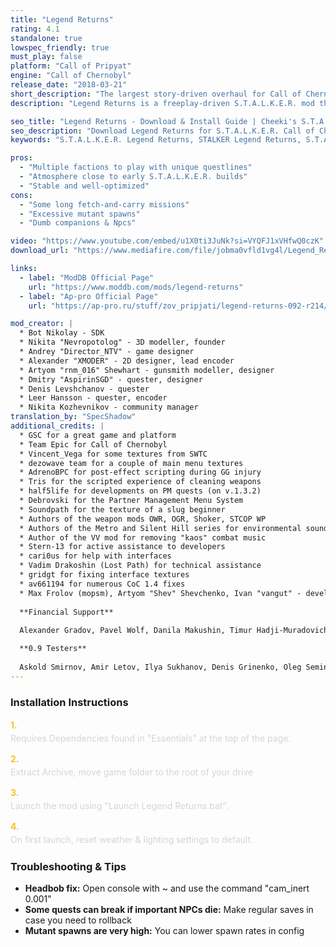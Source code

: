 ```yaml
---
title: "Legend Returns"
rating: 4.1
standalone: true
lowspec_friendly: true
must_play: false
platform: "Call of Pripyat"
engine: "Call of Chernobyl"
release_date: "2018-03-21"
short_description: "The largest story-driven overhaul for Call of Chernobyl, blending open-world, freeplay gameplay with full plots and storylines to discover for multiple factions. Special attention was given to Sin and their quests, making it a must-play faction!"
description: "Legend Returns is a freeplay-driven S.T.A.L.K.E.R. mod that blends restored cut content, new mechanics, and multiple faction storylines into one atmospheric experience.<br> Each faction comes with its own quests, perks, and challenges. The mod adds an expanded weapon pack, a detailed skill system, a demanding economy, new anomalies, psi-storms, and cut mutants brought back from early builds.<br> Built on Call of Chernobyl, it perfectly captures the eerie feel of the original games, keeps performance stable and offers plenty of side quests and exploration. Whether you join Sin, Duty, Clear Sky, or Monolith, the Zone here is harsh, unpredictable, and full of ways to test your survival."

seo_title: "Legend Returns - Download & Install Guide | Cheeki's S.T.A.L.K.E.R. Mods Archive"
seo_description: "Download Legend Returns for S.T.A.L.K.E.R. Call of Chernobyl. Complete installation guide, gameplay features, and detailed review on Cheeki's S.T.A.L.K.E.R. Mods Archive"
keywords: "S.T.A.L.K.E.R. Legend Returns, STALKER Legend Returns, S.T.A.L.K.E.R. story mods, STALKER story mods, Call of Chernobyl mods, STALKER Call of Pripyat mods, Best STALKER Call of Pripyat mods, best S.T.A.L.K.E.R. mods 2025, best STALKER mods 2025, immersive STALKER mod, best STALKER mod, Cheeki Breeki"

pros:
  - "Multiple factions to play with unique questlines"
  - "Atmosphere close to early S.T.A.L.K.E.R. builds"
  - "Stable and well-optimized"
cons:
  - "Some long fetch-and-carry missions"
  - "Excessive mutant spawns"
  - "Dumb companions & Npcs"

video: "https://www.youtube.com/embed/u1X0ti3JuNk?si=VYQFJ1xVHfwQ0czK"
download_url: "https://www.mediafire.com/file/jobma0vfld1vg4l/Legend_Returns.7z/file"

links:    
  - label: "ModDB Official Page"
    url: "https://www.moddb.com/mods/legend-returns"
  - label: "Ap-pro Official Page"
    url: "https://ap-pro.ru/stuff/zov_pripjati/legend-returns-092-r214/"

mod_creator: |
  * Bot Nikolay - SDK
  * Nikita "Nevropotolog" - 3D modeller, founder
  * Andrey "Director_NTV" - game designer
  * Alexander "XMODER" - 2D designer, lead encoder
  * Artyom "rnm_016" Shewhart - gunsmith modeller, designer
  * Dmitry "AspirinSGD" - quester, designer
  * Denis Levshchanov - quester
  * Leer Hansson - quester, encoder
  * Nikita Kozhevnikov - community manager
translation_by: "SpecShadow"
additional_credits: |
  * GSC for a great game and platform
  * Team Epic for Call of Chernobyl
  * Vincent_Vega for some textures from SWTC
  * dezowave team for a couple of main menu textures
  * AdrenoBPC for post-effect scripting during GG injury
  * Tris for the scripted experience of cleaning weapons
  * half5life for developments on PM quests (on v.1.3.2)
  * Debrovski for the Partner Management Menu System
  * Soundpath for the texture of a slug beginner
  * Authors of the weapon mods OWR, OGR, Shoker, STCOP WP
  * Authors of the Metro and Silent Hill series for environmental sounds
  * Author of the VV mod for removing "kaos" combat music
  * Stern-13 for active assistance to developers
  * cari0us for help with interfaces
  * Vadim Drakoshin (Lost Path) for technical assistance
  * gridgt for fixing interface textures
  * av661194 for numerous CoC 1.4 fixes
  * Max Frolov (mopsm), Artyom "Shev" Shevchenko, Ivan "vangut" - development participants
    
  **Financial Support**
  
  Alexander Gradov, Pavel Wolf, Danila Makushin, Timur Hadji-Muradovich Bilalov, Denis Grinenko, Nikita Persikov, Alexander Ivanov, Oleg Kovalchuk, Ivan Zaitsev

  **0.9 Testers**
  
  Askold Smirnov, Amir Letov, Ilya Sukhanov, Denis Grinenko, Oleg Semin
---
```


### Installation Instructions

<div class="space-y-3 mt-4">
  <div class="flex items-start" style="gap: 0.75rem; margin-bottom: 0.75rem;">
    <span style="color: #fbbf24 !important; font-weight: bold; font-size: 0.875rem; flex-shrink: 0; line-height: 1.5; min-width: 1.2rem;">1.</span>
    <div style="flex: 1; line-height: 1.5;">
      <p style="margin: 0; color: #d1d5db;">Requires Dependencies found in "Essentials" at the top of the page.</p>
    </div>
  </div>

  <div class="flex items-start" style="gap: 0.75rem; margin-bottom: 0.75rem;">
    <span style="color: #fbbf24 !important; font-weight: bold; font-size: 0.875rem; flex-shrink: 0; line-height: 1.5; min-width: 1.2rem;">2.</span>
    <div style="flex: 1; line-height: 1.5;">
      <p style="margin: 0; color: #d1d5db;">Extract Archive, move game folder to the root of your drive</p>
    </div>
  </div>

  <div class="flex items-start" style="gap: 0.75rem; margin-bottom: 0.75rem;">
    <span style="color: #fbbf24 !important; font-weight: bold; font-size: 0.875rem; flex-shrink: 0; line-height: 1.5; min-width: 1.2rem;">3.</span>
    <div style="flex: 1; line-height: 1.5;">
      <p style="margin: 0; color: #d1d5db;">Launch the mod using "Launch Legend Returns.bat".</p>
    </div>
  </div>

  <div class="flex items-start" style="gap: 0.75rem; margin-bottom: 0;">
    <span style="color: #fbbf24 !important; font-weight: bold; font-size: 0.875rem; flex-shrink: 0; line-height: 1.5; min-width: 1.2rem;">4.</span>
    <div style="flex: 1; line-height: 1.5;">
      <p style="margin: 0; color: #d1d5db;">On first launch, reset weather & lighting settings to default.</p>
    </div>
  </div>
</div>

### Troubleshooting & Tips

- **Headbob fix:** Open console with ~ and use the command "cam_inert 0.001"
- **Some quests can break if important NPCs die:** Make regular saves in case you need to rollback
- **Mutant spawns are very high:** You can lower spawn rates in config
